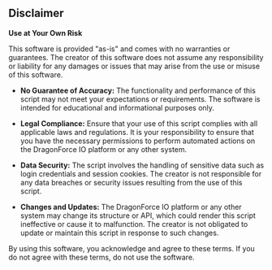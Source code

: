 ## Disclaimer

**Use at Your Own Risk**

This software is provided "as-is" and comes with no warranties or guarantees. The creator of this software does not assume any responsibility or liability for any damages or issues that may arise from the use or misuse of this software. 

- **No Guarantee of Accuracy:** The functionality and performance of this script may not meet your expectations or requirements. The software is intended for educational and informational purposes only.

- **Legal Compliance:** Ensure that your use of this script complies with all applicable laws and regulations. It is your responsibility to ensure that you have the necessary permissions to perform automated actions on the DragonForce IO platform or any other system.

- **Data Security:** The script involves the handling of sensitive data such as login credentials and session cookies. The creator is not responsible for any data breaches or security issues resulting from the use of this script.

- **Changes and Updates:** The DragonForce IO platform or any other system may change its structure or API, which could render this script ineffective or cause it to malfunction. The creator is not obligated to update or maintain this script in response to such changes.

By using this software, you acknowledge and agree to these terms. If you do not agree with these terms, do not use the software.
